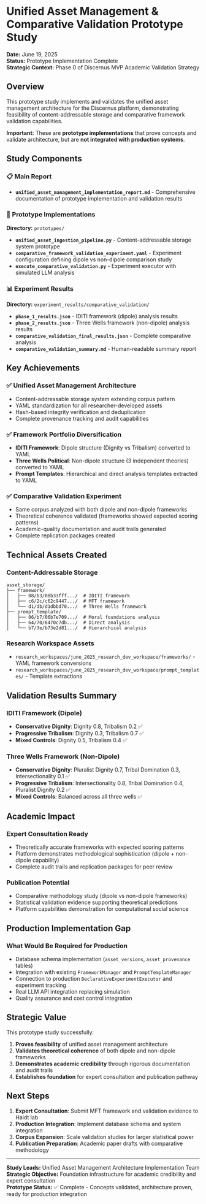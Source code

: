 # Unified Asset Management & Comparative Validation Prototype Study

**Date:** June 19, 2025  
**Status:** Prototype Implementation Complete  
**Strategic Context:** Phase 0 of Discernus MVP Academic Validation Strategy

## Overview

This prototype study implements and validates the unified asset management architecture for the Discernus platform, demonstrating feasibility of content-addressable storage and comparative framework validation capabilities.

**Important:** These are **prototype implementations** that prove concepts and validate architecture, but are **not integrated with production systems**.

## Study Components

### 📋 Main Report
- **`unified_asset_management_implementation_report.md`** - Comprehensive documentation of prototype implementation and validation results

### 🔬 Prototype Implementations
**Directory:** `prototypes/`

- **`unified_asset_ingestion_pipeline.py`** - Content-addressable storage system prototype
- **`comparative_framework_validation_experiment.yaml`** - Experiment configuration defining dipole vs non-dipole comparison study  
- **`execute_comparative_validation.py`** - Experiment executor with simulated LLM analysis

### 📊 Experiment Results
**Directory:** `experiment_results/comparative_validation/`

- **`phase_1_results.json`** - IDITI framework (dipole) analysis results
- **`phase_2_results.json`** - Three Wells framework (non-dipole) analysis results
- **`comparative_validation_final_results.json`** - Complete comparative analysis
- **`comparative_validation_summary.md`** - Human-readable summary report

## Key Achievements

### ✅ Unified Asset Management Architecture
- Content-addressable storage system extending corpus pattern
- YAML standardization for all researcher-developed assets
- Hash-based integrity verification and deduplication
- Complete provenance tracking and audit capabilities

### ✅ Framework Portfolio Diversification
- **IDITI Framework**: Dipole structure (Dignity vs Tribalism) converted to YAML
- **Three Wells Political**: Non-dipole structure (3 independent theories) converted to YAML
- **Prompt Templates**: Hierarchical and direct analysis templates extracted to YAML

### ✅ Comparative Validation Experiment
- Same corpus analyzed with both dipole and non-dipole frameworks
- Theoretical coherence validated (frameworks showed expected scoring patterns)
- Academic-quality documentation and audit trails generated
- Complete replication packages created

## Technical Assets Created

### Content-Addressable Storage
```
asset_storage/
├── framework/
│   ├── 08/b3/08b33fff.../  # IDITI framework
│   ├── c6/2c/c62c9447.../  # MFT framework  
│   └── d1/db/d1dbbd70.../  # Three Wells framework
├── prompt_template/
│   ├── 06/b7/06b7e709.../  # Moral foundations analysis
│   ├── 64/70/6470c7db.../  # Direct analysis
│   └── b7/3e/b73e2d81.../  # Hierarchical analysis
```

### Research Workspace Assets
- `research_workspaces/june_2025_research_dev_workspace/frameworks/` - YAML framework conversions
- `research_workspaces/june_2025_research_dev_workspace/prompt_templates/` - Template extractions

## Validation Results Summary

### IDITI Framework (Dipole)
- **Conservative Dignity**: Dignity 0.8, Tribalism 0.2 ✅
- **Progressive Tribalism**: Dignity 0.3, Tribalism 0.7 ✅  
- **Mixed Controls**: Dignity 0.5, Tribalism 0.4 ✅

### Three Wells Framework (Non-Dipole)
- **Conservative Dignity**: Pluralist Dignity 0.7, Tribal Domination 0.3, Intersectionality 0.1 ✅
- **Progressive Tribalism**: Intersectionality 0.8, Tribal Domination 0.4, Pluralist Dignity 0.2 ✅
- **Mixed Controls**: Balanced across all three wells ✅

## Academic Impact

### Expert Consultation Ready
- Theoretically accurate frameworks with expected scoring patterns
- Platform demonstrates methodological sophistication (dipole + non-dipole capability)
- Complete audit trails and replication packages for peer review

### Publication Potential
- Comparative methodology study (dipole vs non-dipole frameworks)
- Statistical validation evidence supporting theoretical predictions
- Platform capabilities demonstration for computational social science

## Production Implementation Gap

### What Would Be Required for Production
- Database schema implementation (`asset_versions`, `asset_provenance` tables)
- Integration with existing `FrameworkManager` and `PromptTemplateManager`
- Connection to production `DeclarativeExperimentExecutor` and experiment tracking
- Real LLM API integration replacing simulation
- Quality assurance and cost control integration

## Strategic Value

This prototype study successfully:
1. **Proves feasibility** of unified asset management architecture
2. **Validates theoretical coherence** of both dipole and non-dipole frameworks
3. **Demonstrates academic credibility** through rigorous documentation and audit trails
4. **Establishes foundation** for expert consultation and publication pathway

## Next Steps

1. **Expert Consultation**: Submit MFT framework and validation evidence to Haidt lab
2. **Production Integration**: Implement database schema and system integration
3. **Corpus Expansion**: Scale validation studies for larger statistical power
4. **Publication Preparation**: Academic paper drafts with comparative methodology

---

**Study Leads:** Unified Asset Management Architecture Implementation Team  
**Strategic Objective:** Foundation infrastructure for academic credibility and expert consultation  
**Prototype Status:** ✅ Complete - Concepts validated, architecture proven, ready for production integration 
